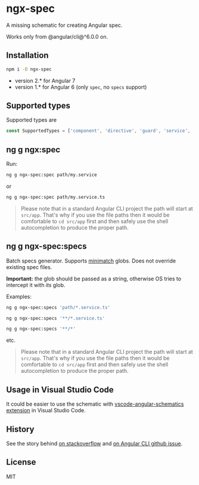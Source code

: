 # ngx-spec

A missing schematic for creating Angular spec.

Works only from @angular/cli@^6.0.0 on.

## Installation

```sh
npm i -D ngx-spec
```

* version 2.* for Angular 7
* version 1.* for Angular 6 (only `spec`, no `specs` support)

## Supported types

Supported types are

```ts
const SupportedTypes = ['component', 'directive', 'guard', 'service', 'pipe'];
```

## ng g ngx:spec

Run:

```sh
ng g ngx-spec:spec path/my.service
```

or

```sh
ng g ngx-spec:spec path/my.service.ts
```

> Please note that in a standard Angular CLI project the path will start at `src/app`. That's why if you use the file paths then it would be comfortable to `cd src/app` first and then safely use the shell autocompletion to produce the proper path.

## ng g ngx-spec:specs

Batch specs generator. Supports [minimatch](https://github.com/isaacs/minimatch) globs. Does not override existing spec files.

**Important:** the glob should be passed as a string, otherwise OS tries to intercept it with *its* glob.

Examples:

```sh
ng g ngx-spec:specs 'path/*.service.ts'
```

```sh
ng g ngx-spec:specs '**/*.service.ts'
```

```sh
ng g ngx-spec:specs '**/*'
```

etc. 

> Please note that in a standard Angular CLI project the path will start at `src/app`. That's why if you use the file paths then it would be comfortable to `cd src/app` first and then safely use the shell autocompletion to produce the proper path.

## Usage in Visual Studio Code

It could be easier to use the schematic with [vscode-angular-schematics extension](https://github.com/cyrilletuzi/vscode-angular-schematics) in Visual Studio Code.

## History

See the story behind [on stackoverflow](https://stackoverflow.com/q/46276055/1990451) and [on Angular CLI github issue](https://github.com/angular/angular-cli/issues/7727).

## License

MIT
